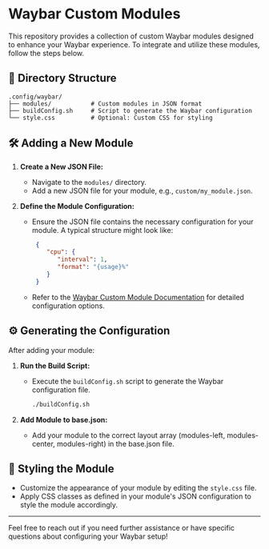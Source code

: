 # Waybar Custom Modules

This repository provides a collection of custom Waybar modules designed to enhance your Waybar experience. To integrate and utilize these modules, follow the steps below.

## 📁 Directory Structure

```
.config/waybar/
├── modules/           # Custom modules in JSON format
├── buildConfig.sh     # Script to generate the Waybar configuration
└── style.css          # Optional: Custom CSS for styling
```

## 🛠️ Adding a New Module

1. **Create a New JSON File:**

   * Navigate to the `modules/` directory.
   * Add a new JSON file for your module, e.g., `custom/my_module.json`.

2. **Define the Module Configuration:**

   * Ensure the JSON file contains the necessary configuration for your module. A typical structure might look like:

     ```json
      {
         "cpu": {
            "interval": 1,
            "format": "{usage}%"
         }
      }
     ```

   * Refer to the [Waybar Custom Module Documentation](https://man.uex.se/5/waybar-custom) for detailed configuration options.

## ⚙️ Generating the Configuration

After adding your module:

1. **Run the Build Script:**

   * Execute the `buildConfig.sh` script to generate the Waybar configuration file.

     ```bash
     ./buildConfig.sh
     ```

2. **Add Module to base.json:**

   * Add your module to the correct layout array (modules-left, modules-center, modules-right) in the base.json file. 


## 🎨 Styling the Module

* Customize the appearance of your module by editing the `style.css` file.
* Apply CSS classes as defined in your module's JSON configuration to style the module accordingly.

---

Feel free to reach out if you need further assistance or have specific questions about configuring your Waybar setup!
